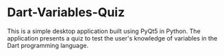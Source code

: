 # Dart-Variables-Quiz
This is a simple desktop application built using PyQt5 in Python. The application presents a quiz to test the user's knowledge of variables in the Dart programming language.

